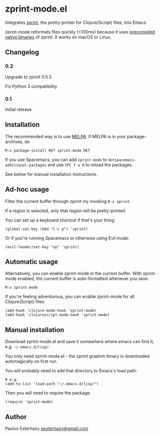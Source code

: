 # zprint-mode.el

Integrates [zprint](https://github.com/kkinnear/zprint), the pretty-printer for Clojure(Script) files, into Emacs

zprint-mode reformats files quickly (<100ms) because it uses [precompiled native binaries](https://github.com/kkinnear/zprint/blob/master/doc/graalvm.md) of zprint. It works on macOS or Linux.

## Changelog

### 0.2

Upgrade to zprint 0.5.3

Fix Python 3 compatibility

### 0.1

Initial release

## Installation

The recommended way is to use [MELPA](https://melpa.org/). If MELPA is in your package-archives, do

```
M-x package-install RET zprint-mode RET
```

If you use Spacemacs, you can add `zprint-mode` to `dotspacemacs-additional-packages` and use `SPC f e R` to reload the packages.

See below for manual installation instructions.

## Ad-hoc usage

Filter the current buffer through zprint my invoking `M-x zprint`.

If a region is selected, only that region will be pretty-printed.

You can set up a keyboard shortcut if that's your thing:

```
(global-set-key (kbd "C-c p") 'zprint)
```

Or if you're running Spacemacs or otherwise using Evil mode:

```
(evil-leader/set-key "op" 'zprint)
```

## Automatic usage

Alternatively, you can enable zprint-mode in the current buffer. With zprint-mode enabled, the current buffer is auto-formatted whenever you save.

```
M-x zprint-mode
```

If you're feeling adventurous, you can enable zprint-mode for all Clojure(Script) files:

```
(add-hook 'clojure-mode-hook 'zprint-mode)
(add-hook 'clojurescript-mode-hook 'zprint-mode)
```

## Manual installation

Download zprint-mode.el and save it somewhere where emacs can find it, e.g. `~/.emacs.d/lisp/`.

You only need zprint-mode.el - the zprint graalvm binary is downloaded automagically on first run.

You will probably need to add that directory to Emacs's load path:

```
# e.g.
(add-to-list 'load-path "~/.emacs.d/lisp/")
```

Then you will need to require the package:

```
(require 'zprint-mode)
```

## Author

Paulus Esterhazy <pesterhazy@gmail.com>
